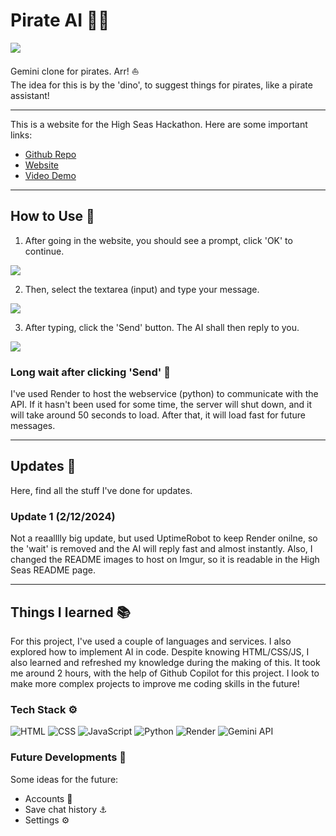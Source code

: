 # Pirate AI 🏴‍☠️

<img src="https://i.imgur.com/ZOldbpH.png">

Gemini clone for pirates. Arr! ⛵<br>
The idea for this is by the 'dino', to suggest things for pirates, like a pirate assistant!

---

This is a website for the High Seas Hackathon. Here are some important links:
  - [Github Repo](https://github.com/codingkatty/pirate-ai)
  - [Website](https://codingkatty.github.io/pirate-ai/)
  - [Video Demo](https://www.youtube.com/watch?v=A6A9IJY-aGU)

---

## How to Use 💖

1. After going in the website, you should see a prompt, click 'OK' to continue.
<img src="https://i.imgur.com/awfxyVu.png">

2. Then, select the textarea (input) and type your message.
<img src="https://i.imgur.com/XT1rxVo.png">

3. After typing, click the 'Send' button. The AI shall then reply to you.
<img src="https://i.imgur.com/MSqVb03.png">

### Long wait after clicking 'Send' 🤔

I've used Render to host the webservice (python) to communicate with the API. If it hasn't been used for some time, the server will shut down, and it will take around 50 seconds to load. After that, it will load fast for future messages.

---

## Updates 🌊

Here, find all the stuff I've done for updates.

### Update 1 (2/12/2024)

Not a reaalllly big update, but used UptimeRobot to keep Render onilne, so the 'wait' is removed and the AI will reply fast and almost instantly. Also, I changed the README images to host on Imgur, so it is readable in the High Seas README page.

---

## Things I learned 📚

For this project, I've used a couple of languages and services. I also explored how to implement AI in code. Despite knowing HTML/CSS/JS, I also learned and refreshed my knowledge during the making of this. It took me around 2 hours, with the help of Github Copilot for this project. I look to make more complex projects to improve me coding skills in the future!

### Tech Stack ⚙️

![HTML](https://img.shields.io/badge/HTML-E34F26?style=for-the-badge&logo=html5&logoColor=white)
![CSS](https://img.shields.io/badge/CSS-1572B6?style=for-the-badge&logo=css3&logoColor=white)
![JavaScript](https://img.shields.io/badge/JavaScript-F7DF1E?style=for-the-badge&logo=javascript&logoColor=black)
![Python](https://img.shields.io/badge/Python-3776AB?style=for-the-badge&logo=python&logoColor=white)
![Render](https://img.shields.io/badge/Render-46E3B7?style=for-the-badge&logo=render&logoColor=black)
![Gemini API](https://img.shields.io/badge/Gemini%20API-00A3E0?style=for-the-badge&logo=api&logoColor=white)

### Future Developments 🤖

Some ideas for the future:

- Accounts 🦜
- Save chat history ⚓
- Settings ⚙️
